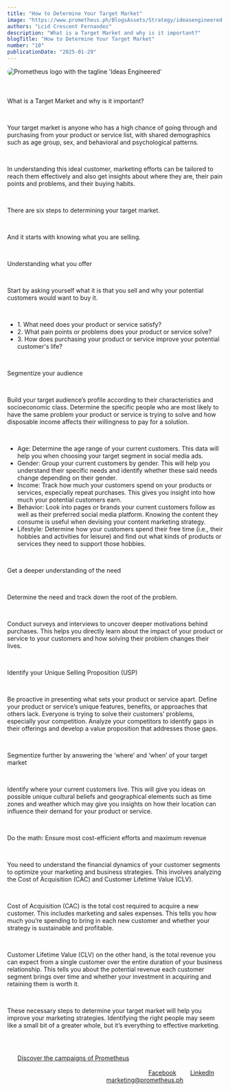 ```yaml
---
title: "How to Determine Your Target Market"
image: "https://www.prometheus.ph/BlogsAssets/Strategy/ideasengineered.jpg"
authors: "Lcid Crescent Fernandez"
description: "What is a Target Market and why is it important?"
blogTitle: "How to Determine Your Target Market"
number: "10"
publicationDate: "2025-01-29"
---
```


<img src="/BlogsAssets/Strategy/ideasengineered.jpg" alt="Prometheus logo with the tagline 'Ideas Engineered'" style="border-radius: 15px; margin-bottom: 20px;">

<div class="text-white text-lg leading-relaxed">

<br/>

 <span class="font-bold text-3xl">What is a Target Market and why is it important?</span>

<br/>

<p class="mb-6">
Your target market is anyone who has a high chance of going through and purchasing from your product or service list, with shared demographics such as age group, sex, and behavioral and psychological patterns.
</p>

<br/>

<p class="mb-6">
In understanding this ideal customer, marketing efforts can be tailored to reach them effectively and also get insights about where they are, their pain points and problems, and their buying habits.
</p>

<br/>

<p class="mb-6">
There are six steps to determining your target market.
</p>

<br/>

<p class="mb-6">
And it starts with knowing what you are selling.
</p>

<br/>

 <span class="font-bold text-2xl">Understanding what you offer</span>

<br/>

<p class="mb-6">
Start by asking yourself what it is that you sell and why your potential customers would want to buy it.
</p>

<br/>

<ul class="list-disc list-inside mb-6">
<li>1. What need does your product or service satisfy?</li>
<li>2. What pain points or problems does your product or service solve?</li>
<li>3. How does purchasing your product or service improve your potential customer's life?</li>
</ul>

<br/>

 <span class="font-bold text-2xl">Segmentize your audience</span>

<br/>

<p class="mb-6">
Build your target audience’s profile according to their characteristics and socioeconomic class. Determine the specific people who are most likely to have the same problem your product or service is trying to solve and how disposable income affects their willingness to pay for a solution.
</p>

<br/>

<ul class="list-disc list-inside mb-6">
<li><span class="font-bold">Age:</span> Determine the age range of your current customers. This data will help you when choosing your target segment in social media ads.</li>
<li><span class="font-bold">Gender:</span> Group your current customers by gender. This will help you understand their specific needs and identify whether these said needs change depending on their gender.</li>
<li><span class="font-bold">Income:</span> Track how much your customers spend on your products or services, especially repeat purchases. This gives you insight into how much your potential customers earn.</li>
<li><span class="font-bold">Behavior:</span> Look into pages or brands your current customers follow as well as their preferred social media platform. Knowing the content they consume is useful when devising your content marketing strategy.</li>
<li><span class="font-bold">Lifestyle:</span> Determine how your customers spend their free time (i.e., their hobbies and activities for leisure) and find out what kinds of products or services they need to support those hobbies.</li>
</ul>

<br/>

 <span class="font-bold text-2xl">Get a deeper understanding of the need</span>

<br/>

<p class="mb-6">
Determine the need and track down the root of the problem.
</p>

<br/>

<p class="mb-6">
Conduct surveys and interviews to uncover deeper motivations behind purchases. This helps you directly learn about the impact of your product or service to your customers and how solving their problem changes their lives.
</p>

<br/>

 <span class="font-bold text-2xl">Identify your Unique Selling Proposition (USP)</span>

<br/>

<p class="mb-6">
Be proactive in presenting what sets your product or service apart. Define your product or service’s unique features, benefits, or approaches that others lack. Everyone is trying to solve their customers’ problems, especially your competition. Analyze your competitors to identify gaps in their offerings and develop a value proposition that addresses those gaps.
</p>

<br/>

 <span class="font-bold text-2xl">Segmentize further by answering the ‘where’ and ‘when’ of your target market</span>

<br/>

<p class="mb-6">
Identify where your current customers live. This will give you ideas on possible unique cultural beliefs and geographical elements such as time zones and weather which may give you insights on how their location can influence their demand for your product or service.
</p>

<br/>

 <span class="font-bold text-2xl">Do the math: Ensure most cost-efficient efforts and maximum revenue</span>

<br/>

<p class="mb-6">
You need to understand the financial dynamics of your customer segments to optimize your marketing and business strategies. This involves analyzing the Cost of Acquisition (CAC) and Customer Lifetime Value (CLV).
</p>

<br/>

<p class="mb-6">
Cost of Acquisition (CAC) is the total cost required to acquire a new customer. This includes marketing and sales expenses. This tells you how much you’re spending to bring in each new customer and whether your strategy is sustainable and profitable.
</p>

<br/>

<p class="mb-6">
Customer Lifetime Value (CLV) on the other hand, is the total revenue you can expect from a single customer over the entire duration of your business relationship. This tells you about the potential revenue each customer segment brings over time and whether your investment in acquiring and retaining them is worth it.
</p>

<br/>

<p class="mb-6">
These necessary steps to determine your target market will help you improve your marketing strategies. Identifying the right people may seem like a small bit of a greater whole, but it’s everything to effective marketing.
</p>

<br/>
   <div style="color: white; display: flex; flex-direction: column; gap: 3.5rem;">
    <ul className="text-[#FFFFFF] sm:text-[15px] flex flex-col gap-5">
      <p className="text-[#FFFFFF] sm:text-[15px]"><a href="https://www.prometheus.ph/works" className="text-blue-500">Discover the campaigns of Prometheus</a> where every execution is fueled by a meticulously crafted strategy tailored for each client. To learn more about Prometheus, follow its official pages on <a href="https://www.facebook.com/PrometheusPr" className="text-blue-500">Facebook</a> and <a href="https://www.linkedin.com/company/prometheusph/" className="text-blue-500">LinkedIn</a>.  Reach Prometheus via email at <a href="mailto:marketing@prometheus.ph" className="text-blue-500">marketing@prometheus.ph</a>.</p>
    </ul>
  </div>
</div>
